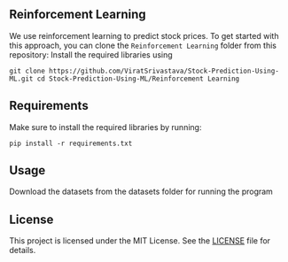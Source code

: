 ## Reinforcement Learning

We use reinforcement learning to predict stock prices. To get started with this approach, you can clone the `Reinforcement Learning` folder from this repository:
Install the required libraries using 
```
git clone https://github.com/ViratSrivastava/Stock-Prediction-Using-ML.git cd Stock-Prediction-Using-ML/Reinforcement Learning
```
## Requirements

Make sure to install the required libraries by running:
```
pip install -r requirements.txt
```
## Usage

Download the datasets from the datasets folder for running the program

## License

This project is licensed under the MIT License. See the [LICENSE](https://github.com/ViratSrivastava/Stock-Prediction-Using-ML/blob/main/LICENSE.md) file for details.
